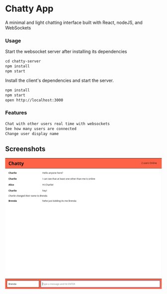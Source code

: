 Chatty App
=====================

A minimal and light chatting interface built with React, nodeJS, and WebSockets

### Usage

Start the websocket server after installing its dependencies

```
cd chatty-server
npm install
npm start
```

Install the client's dependencies and start the server.

```
npm install
npm start
open http://localhost:3000
```

### Features

	Chat with other users real time with websockets
	See how many users are connected
	Change user display name

## Screenshots

!["Screenshot of chattyApp!"](https://github.com/wonseobshin/boiler-test/blob/master/docs/Capture.JPG)